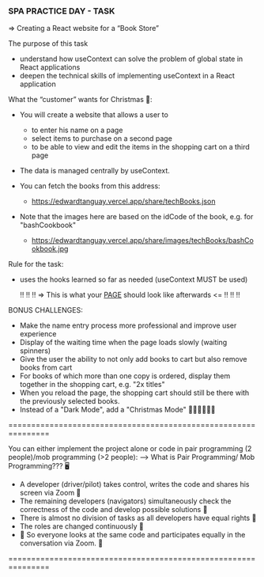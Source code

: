 ### SPA PRACTICE DAY - TASK

=> Creating a React website for a “Book Store”

The purpose of this task
- understand how useContext can solve the problem of global state in React applications
- deepen the technical skills of implementing useContext in a React application

What the “customer” wants for Christmas :christmas_tree::
- You will create a website that allows a user to
   - to enter his name on a page
   - select items to purchase on a second page
   - to be able to view and edit the items in the shopping cart on a third page
- The data is managed centrally by useContext.

- You can fetch the books from this address:
   - https://edwardtanguay.vercel.app/share/techBooks.json
- Note that the images here are based on the idCode of the book, e.g. for "bashCookbook"
   - https://edwardtanguay.vercel.app/share/images/techBooks/bashCookbook.jpg

Rule for the task:
- uses the hooks learned so far as needed (useContext MUST be used)

  :bangbang: :bangbang: :bangbang: => This is what your [PAGE](https://spa-pd-bookstore.vercel.app/) should look like afterwards <= :bangbang: :bangbang: :bangbang:

BONUS CHALLENGES:
- Make the name entry process more professional and improve user experience
- Display of the waiting time when the page loads slowly (waiting spinners)
- Give the user the ability to not only add books to cart but also remove books from cart
- For books of which more than one copy is ordered, display them together in the shopping cart, e.g. "2x titles"
- When you reload the page, the shopping cart should still be there with the previously selected books.
- Instead of a "Dark Mode", add a "Christmas Mode" :santa::christmas_tree::mrs_claus::christmas_tree::mx_claus:

===============================================================

You can either implement the project alone or code in pair programming (2 people)/mob programming (>2 people):
--> What is Pair Programming/ Mob Programming??? :desktop_computer:
- A developer (driver/pilot) takes control, writes the code and shares his screen via Zoom :clap:
- The remaining developers (navigators) simultaneously check the correctness of the code and develop possible solutions :eyes:
- There is almost no division of tasks as all developers have equal rights :busts_in_silhouette:
- The roles are changed continuously :arrows_counterclockwise:
- :handshake: So everyone looks at the same code and participates equally in the conversation via Zoom. :speech_balloon:

===============================================================
